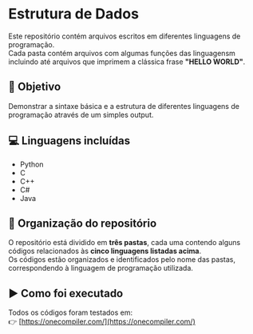 # Estrutura de Dados

Este repositório contém arquivos escritos em diferentes linguagens de programação.  
Cada pasta contém arquivos com algumas funções das linguagensm incluindo até arquivos que imprimem a clássica frase **"HELLO WORLD"**.

## 🎯 Objetivo

Demonstrar a sintaxe básica e a estrutura de diferentes linguagens de programação através de um simples output. 

## 💻 Linguagens incluídas

- Python  
- C  
- C++  
- C#  
- Java  

## 📂 Organização do repositório

O repositório está dividido em **três pastas**, cada uma contendo alguns códigos relacionados às **cinco linguagens listadas acima**.  
Os códigos estão organizados e identificados pelo nome das pastas, correspondendo à linguagem de programação utilizada.  

## ▶️ Como foi executado

Todos os códigos foram testados em:  
👉 [https://onecompiler.com/](https://onecompiler.com/)  

